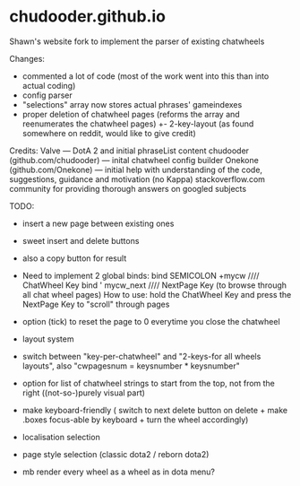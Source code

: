 # chudooder.github.io
Shawn's website fork to implement the parser of existing chatwheels

Changes:
+ commented a lot of code (most of the work went into this than into actual coding)
+ config parser
+ "selections" array now stores actual phrases' gameindexes
+ proper deletion of chatwheel pages (reforms the array and reenumerates the chatwheel pages) 
+- 2-key-layout (as found somewhere on reddit, would like to give credit)

Credits: 
	Valve — DotA 2 and initial phraseList content
	chudooder (github.com/chudooder) — inital chatwheel config builder
	Onekone (github.com/Onekone) — initial help with understanding of the code, suggestions, guidance and motivation (no Kappa)
	stackoverflow.com community for providing thorough answers on googled subjects

TODO:

- insert a new page between existing ones
- sweet insert and delete buttons
- also a copy button for result

- Need to implement 2 global binds:
  bind SEMICOLON +mycw //// ChatWheel Key
  bind ' mycw_next //// NextPage Key (to browse through all chat wheel pages)
How to use: hold the ChatWheel Key and press the NextPage Key to "scroll" through pages
- option (tick) to reset the page to 0 everytime you close the chatwheel

- layout system 
- switch between "key-per-chatwheel" and "2-keys-for all wheels layouts", also "cwpagesnum = keysnumber * keysnumber"
- option for list of chatwheel strings to start from the top, not from the right ((not-so-)purely visual part)

- make keyboard-friendly ( switch to next delete button on delete + make .boxes focus-able by keyboard + turn the wheel accordingly)

- localisation selection

- page style selection (classic dota2 / reborn dota2)
- mb render every wheel as a wheel as in dota menu?
